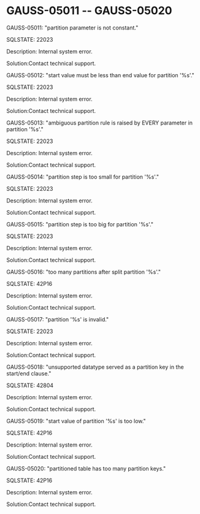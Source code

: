 # GAUSS-05011 -- GAUSS-05020<a name="EN-US_TOPIC_0302073131"></a>

GAUSS-05011: "partition parameter is not constant."

SQLSTATE: 22023

Description: Internal system error.

Solution:Contact technical support.

GAUSS-05012: "start value must be less than end value for partition '%s'."

SQLSTATE: 22023

Description: Internal system error.

Solution:Contact technical support.

GAUSS-05013: "ambiguous partition rule is raised by EVERY parameter in partition '%s'."

SQLSTATE: 22023

Description: Internal system error.

Solution:Contact technical support.

GAUSS-05014: "partition step is too small for partition '%s'."

SQLSTATE: 22023

Description: Internal system error.

Solution:Contact technical support.

GAUSS-05015: "partition step is too big for partition '%s'."

SQLSTATE: 22023

Description: Internal system error.

Solution:Contact technical support.

GAUSS-05016: "too many partitions after split partition '%s'."

SQLSTATE: 42P16

Description: Internal system error.

Solution:Contact technical support.

GAUSS-05017: "partition '%s' is invalid."

SQLSTATE: 22023

Description: Internal system error.

Solution:Contact technical support.

GAUSS-05018: "unsupported datatype served as a partition key in the start/end clause."

SQLSTATE: 42804

Description: Internal system error.

Solution:Contact technical support.

GAUSS-05019: "start value of partition '%s' is too low."

SQLSTATE: 42P16

Description: Internal system error.

Solution:Contact technical support.

GAUSS-05020: "partitioned table has too many partition keys."

SQLSTATE: 42P16

Description: Internal system error.

Solution:Contact technical support.

